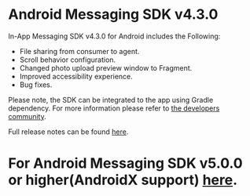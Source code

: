 # Android Messaging SDK v4.3.0

In-App Messaging SDK v4.3.0 for Android includes the Following:
* File sharing from consumer to agent.
* Scroll behavior configuration.
* Changed photo upload preview window to Fragment.
* Improved accessibility experience.
* Bug fixes.

Please note, the SDK can be integrated to the app using Gradle dependency. For more information please refer to [the developers community](https://developers.liveperson.com/android-quickstart.html).

Full release notes can be found [here](https://developers.liveperson.com/mobile-app-messaging-sdk-for-android-all-release-notes.html).

# For Android Messaging SDK v5.0.0 or higher(AndroidX support) [here](https://github.com/LP-Messaging/Android-Messaging-SDK/tree/androidX_master).
